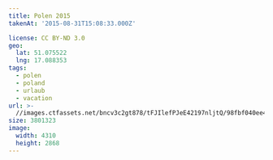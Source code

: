 ```yaml
---
title: Polen 2015
takenAt: '2015-08-31T15:08:33.000Z'

license: CC BY-ND 3.0
geo:
  lat: 51.075522
  lng: 17.088353
tags:
  - polen
  - poland
  - urlaub
  - vacation
url: >-
  //images.ctfassets.net/bncv3c2gt878/tFJIlefPJeE42197nljtQ/98fbf040ee4b3934a79a9f4cf0ba28ba/polen-2015_25862498971_o
size: 3801323
image:
  width: 4310
  height: 2868
---
```

